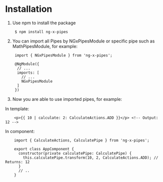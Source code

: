 # Installation

1. Use npm to install the package

        $ npm install ng-x-pipes
    
2. You can import all Pipes by NGxPipesModule or specific pipe such as MathPipesModule, for example:

        import { NGxPipesModule } from 'ng-x-pipes';
        
        @NgModule({
         // ...
         imports: [
           // ...
           NGxPipesModule
         ]
        })
  
3. Now you are able to use imported pipes, for example:

In template:

        <p>{{ 10 | calculate: 2: CalculateActions.ADD }}</p> <!-- Output: 12 -->
        
In component:

        import { CalculateActions, CalculatePipe } from 'ng-x-pipes';
        
        export class AppComponent {
          constructor(private calculatePipe: CalculatePipe) {
            this.calculatePipe.transform(10, 2, CalculateActions.ADD); // Returns: 12
          }
          // ..
        }
